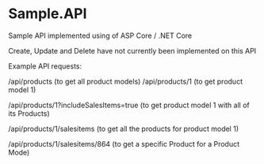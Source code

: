 
# Sample.API
Sample API implemented using of ASP Core / .NET Core

Create, Update and Delete have not currently been implemented on this API

Example API requests:

/api/products (to get all product models)
/api/products/1 (to get product model 1)

/api/products/1?includeSalesItems=true (to get product model 1 with all of its Products)

/api/products/1/salesitems (to get all the products for product model 1)

/api/products/1/salesitems/864 (to get a specific Product for a Product Mode)
